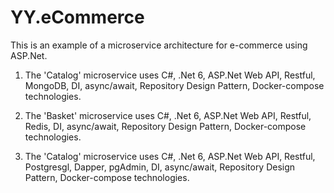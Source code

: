 # YY.eCommerce
This is an example of a microservice architecture for e-commerce using ASP.Net.

 1. The 'Catalog' microservice uses C#, .Net 6, ASP.Net Web API, Restful, MongoDB, DI, async/await, Repository Design Pattern, Docker-compose technologies.

 2. The 'Basket' microservice uses C#, .Net 6, ASP.Net Web API, Restful, Redis, DI, async/await, Repository Design Pattern, Docker-compose technologies.

 3. The 'Catalog'  microservice uses C#, .Net 6, ASP.Net Web API, Restful, Postgresgl, Dapper, pgAdmin, DI, async/await, Repository Design Pattern, Docker-compose technologies.